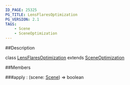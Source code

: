 ```yaml
---
ID_PAGE: 25325
PG_TITLE: LensFlaresOptimization
PG_VERSION: 2.1
TAGS:
    - Scene
    - SceneOptimization
---
```

##Description

class [LensFlaresOptimization](/classes/2.2/LensFlaresOptimization) extends [SceneOptimization](/classes/2.2/SceneOptimization)



##Members

###apply : (scene: [Scene](/classes/2.2/Scene)) =&gt; boolean



